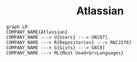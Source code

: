 <h1 align="center">Atlassian</h1>

```mermaid
graph LR
COMPANY_NAME{Atlassian}
COMPANY_NAME ---> U{Users} ---> UN[87]
COMPANY_NAME ---> R{Repositories} ---> RN[2276]
COMPANY_NAME ---> G{Gists} ---> GN[8]
COMPANY_NAME ---> ML{Most Used<br>Languages}
```
